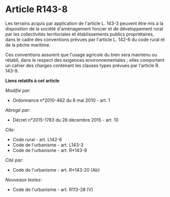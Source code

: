 # Article R143-8

Les terrains acquis par application de l'article L. 143-3 peuvent être mis à la disposition de la société d'aménagement
foncier et de développement rural par les collectivités territoriales et établissements publics propriétaires, dans le cadre
des conventions prévues par l'article L. 142-6 du code rural et de la pêche maritime. 

Ces conventions assurent que l'usage agricole du bien sera maintenu ou rétabli, dans le respect des exigences
environnementales ; elles comportent un cahier des charges contenant les clauses types prévues par l'article R. 143-9.

**Liens relatifs à cet article**

_Modifié par_:

  - Ordonnance n°2010-462 du 6 mai 2010 - art. 1

_Abrogé par_:

  - Décret n°2015-1783 du 28 décembre 2015 - art. 10

_Cite_:

  - Code rural - art. L142-6
  - Code de l'urbanisme - art. L143-3
  - Code de l'urbanisme - art. R*143-9

_Cité par_:

  - Code de l'urbanisme - art. R*143-20 (Ab)

_Nouveaux textes_:

  - Code de l'urbanisme - art. R113-28 (V)
